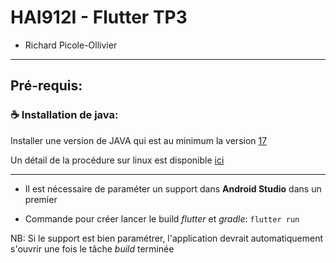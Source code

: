 # HAI912I - Flutter TP3

- Richard Picole-Ollivier

-----------------------------------------------------------------
## Pré-requis:

### :coffee: Installation de java:
Installer une version de JAVA qui est au minimum la version [17](https://www.oracle.com/fr/java/technologies/javase/jdk17-archive-downloads.html)

Un détail de la procédure sur linux est disponible [ici](https://linuxconfig.org/how-to-install-and-switch-java-versions-on-ubuntu-linux)


-----------------------------------------------------------------

- Il est nécessaire de paraméter un support dans **Android Studio** dans un premier

- Commande pour créer lancer le build *flutter* et *gradle*: `flutter run`

NB: Si le support est bien paramétrer, l'application devrait automatiquement s'ouvrir une fois le tâche *build* terminée